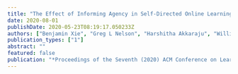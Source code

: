```yaml
---
title: "The Effect of Informing Agency in Self-Directed Online Learning Environments"
date: 2020-08-01
publishDate: 2020-05-23T08:19:17.050233Z
authors: ["Benjamin Xie", "Greg L Nelson", "Harshitha Akkaraju", "William Kwok", "Amy J Ko"]
publication_types: ["1"]
abstract: ""
featured: false
publication: "*Proceedings of the Seventh (2020) ACM Conference on Learning @ Scale*"
---
```


